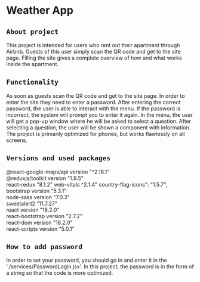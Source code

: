 # Weather App

## `About project`

This project is intended for users who rent out their apartment through Airbnb. Guests of this user simply scan the QR code and get to the site page. Filling the site gives a complete overview of how and what works inside the apartment.

## `Functionality`

As soon as guests scan the QR code and get to the site page. In order to enter the site they need to enter a password. After entering the correct password, the user is able to interact with the menu. If the password is incorrect, the system will prompt you to enter it again. In the menu, the user will get a pop-up window where he will be asked to select a question. After selecting a question, the user will be shown a component with information. The project is primarily optimized for phones, but works flawlessly on all screens.

## `Versions and used packages`

@react-google-maps/api version "^2.18.1"\
@reduxjs/toolkit version "1.9.5"\
react-redux "8.1.2"
web-vitals ^2.1.4"
country-flag-icons": "1.5.7",\
bootstrap version "5.3.1"\
node-sass version "7.0.3"\
sweetalert2 "11.7.27"\
react version "18.2.0"\
react-bootstrap version "2.7.2"\
react-dom version "18.2.0"\
react-scripts version "5.0.1"

## `How to add password`

In order to set your password, you should go in and enter it in the './services/PasswordLogin.jsx'. In this project, the password is in the form of a string so that the code is more optimized.
